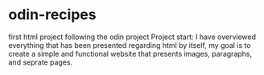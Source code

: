 # odin-recipes
first html project following the odin project
    Project start: I have overviewed everything that has been presented regarding
    html by itself, my goal is to create a simple and functional website that
    presents images, paragraphs, and seprate pages.

